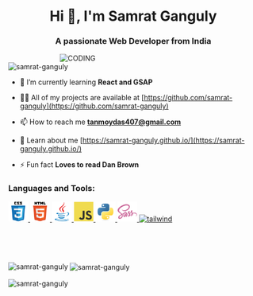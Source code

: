 <h1 align="center">Hi 👋, I'm Samrat Ganguly</h1>
<h3 align="center">A passionate Web Developer from India</h3>

<img align="right" alt="CODING" width="400" src="https://cdn.dribbble.com/users/1162077/screenshots/3848914/programmer.gif">

<p align="left"> <img src="https://komarev.com/ghpvc/?username=samrat-ganguly&label=Profile%20views&color=0e75b6&style=flat" alt="samrat-ganguly" /> </p>

- 🌱 I’m currently learning **React and GSAP**

- 👨‍💻 All of my projects are available at [https://github.com/samrat-ganguly](https://github.com/samrat-ganguly)

- 📫 How to reach me **tanmoydas407@gmail.com**

- 📄 Learn about me [https://samrat-ganguly.github.io/](https://samrat-ganguly.github.io/)

- ⚡ Fun fact **Loves to read Dan Brown**

<p align="left">
</p>

<h3 align="left"> Languages and Tools:</h3>
<p align="left"> <a href="https://www.w3schools.com/css/" target="_blank" rel="noreferrer"> <img src="https://raw.githubusercontent.com/devicons/devicon/master/icons/css3/css3-original-wordmark.svg" alt="css3" width="40" height="40"/> </a> <a href="https://www.w3.org/html/" target="_blank" rel="noreferrer"> <img src="https://raw.githubusercontent.com/devicons/devicon/master/icons/html5/html5-original-wordmark.svg" alt="html5" width="40" height="40"/> </a> <a href="https://www.java.com" target="_blank" rel="noreferrer"> <img src="https://raw.githubusercontent.com/devicons/devicon/master/icons/java/java-original.svg" alt="java" width="40" height="40"/> </a> <a href="https://developer.mozilla.org/en-US/docs/Web/JavaScript" target="_blank" rel="noreferrer"> <img src="https://raw.githubusercontent.com/devicons/devicon/master/icons/javascript/javascript-original.svg" alt="javascript" width="40" height="40"/> </a> <a href="https://www.python.org" target="_blank" rel="noreferrer"> <img src="https://raw.githubusercontent.com/devicons/devicon/master/icons/python/python-original.svg" alt="python" width="40" height="40"/> </a> <a href="https://sass-lang.com" target="_blank" rel="noreferrer"> <img src="https://raw.githubusercontent.com/devicons/devicon/master/icons/sass/sass-original.svg" alt="sass" width="40" height="40"/> </a> <a href="https://tailwindcss.com/" target="_blank" rel="noreferrer"> <img src="https://www.vectorlogo.zone/logos/tailwindcss/tailwindcss-icon.svg" alt="tailwind" width="40" height="40"/> </a> </p>
<br>
<br>
<br>

<div><p><img align="left" src="https://github-readme-stats.vercel.app/api/top-langs?username=samrat-ganguly&show_icons=true&locale=en&layout=compact" alt="samrat-ganguly" /></p></div>

<p>&nbsp;<img align="center" src="https://github-readme-stats.vercel.app/api?username=samrat-ganguly&show_icons=true&locale=en" alt="samrat-ganguly" /></p>

<p><img align="center" src="https://github-readme-streak-stats.herokuapp.com/?user=samrat-ganguly&" alt="samrat-ganguly" /></p>
